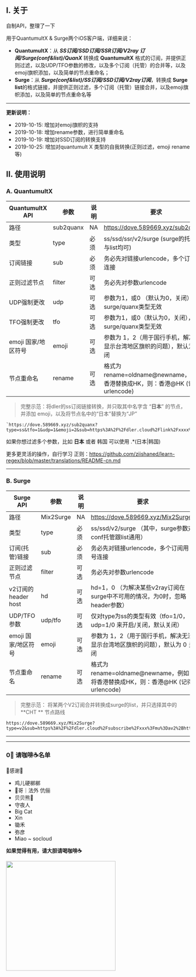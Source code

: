 ## I. 关于

自制API，整理了一下

用于QuantumultX & Surge两个iOS客户端，详细来说：

- **QuantumultX**：从 ***SS订阅/SSD订阅/SSR订阅/V2ray 订阅/Surge(conf&list)/QuanX*** 转换成 **QuantumultX** 格式的订阅，并提供正则过滤，以及UDP/TFO参数的修改，以及多个订阅（托管）的合并等，以及emoji旗帜添加，以及简单的节点重命名；
- **Surge**：从 ***Surge(conf&list)/SS订阅/SSD订阅/V2ray订阅***，转换成 **Surge list**的格式链接，并提供正则过滤，多个订阅（托管）链接合并，以及emoji旗帜添加，以及简单的节点重命名等

-----

**更新说明：**

- 2019-10-15: 增加对emoji旗帜的支持
- 2019-10-18: 增加rename参数，进行简单重命名
- 2019-10-19: 增加对SSD订阅的转换支持
- 2019-10-25: 增加对quantumult X 类型的自我转换(正则过滤，emoji rename 等)

## II. 使用说明

### A. QuantumultX

| QuantumultX API     | 参数      | 说明 | 要求                                                         | 状态 |
| ------------------- | --------- | ---- | ------------------------------------------------------------ | ---- |
| 路径                | sub2quanx | NA   | https://dove.589669.xyz/sub2quanx?                           | NA   |
| 类型                | type      | 必须 | ss/ssd/ssr/v2/surge (surge的托管conf与list均可)              | ✅    |
| 订阅链接            | sub       | 必须 | 务必先对链接urlencode，多个订阅用 + 连接                     | ✅    |
| 正则过滤节点        | filter    | 可选 | 务必先对参数urlencode                                        | ✅    |
| UDP强制更改         | udp       | 可选 | 参数为1，或0 （默认为0，关闭），对surge/quanx类型无效        | ✅    |
| TFO强制更改         | tfo       | 可选 | 参数为1，或0（默认为0，关闭），对surge/quanx类型无效         | ✅    |
| emoji 国家/地区符号 | emoji     | 可选 | 参数为 1，2（用于国行手机，解决无法显示台湾地区旗帜的问题），默认为 0 关闭 | ✅    |
| 节点重命名          | rename    | 可选 | 格式为 rename=oldname@newname，例如将香港替换成HK，则：香港@HK (记得urlencode) | ✅    |

> 完整示范：将dler的ss订阅链接转换，并只取其中名字含 “**日本**” 的节点，并添加 emoji，以及将节点名中的“日本”替换为“JP”

```
`https://dove.589669.xyz/sub2quanx?type=ss&tfo=1&udp=1&emoji=2&sub=https%3A%2F%2Fdler.cloud%2Flink%2Fxxxx%3Fmu%3Dss&filter=.*%E6%97%A5%E6%9C%AC&rename=%E6%97%A5%E6%9C%AC%40JP`
```

如果你想过滤多个参数，比如 **日本** 或者 韩国 可以使用  .*(日本|韩国)

 更多更灵活的操作，自行学习 正则：https://github.com/ziishaned/learn-regex/blob/master/translations/README-cn.md

---------



### B. Surge

| Surge API           | 参数      | 说明 | 要求                                                         | 状态 |
| ------------------- | --------- | ---- | ------------------------------------------------------------ | ---- |
| 路径                | Mix2Surge | NA   | https://dove.589669.xyz/Mix2Surge?                           | NA   |
| 类型                | type      | 必须 | ss/ssd/v2/surge   （其中，surge参数对conf托管跟list通用）    | ✅    |
| 订阅(托管)链接      | sub       | 必须 | 务必先对链接urlencode，多个订阅用 + 号连接                   | ✅    |
| 正则过滤节点        | filter    | 可选 | 务必先对参数urlencode                                        | ✅    |
| v2订阅的header host | hd        | 可选 | hd=1，0 （为解决某些v2ray订阅在surge中不可用的情况，为0时，忽略header参数） | ✅    |
| UDP/TFO参数         | udp/tfo   | 可选 | 仅对type为ss的类型有效（tfo=1/0，udp=1/0 来开启/关闭，默认关闭） | ✅    |
| emoji 国家/地区符号 | emoji     | 可选 | 参数为 1，2（用于国行手机，解决无法显示台湾地区旗帜的问题），默认为 0 关闭 | ✅    |
| 节点重命名          | rename    | 可选 | 格式为 rename=oldname@newname，例如将香港替换成HK，则：香港@HK (记得urlencode) | ✅    |

> 完整示范： 将某两个V2订阅合并转换成surge的list，并只选择其中的 **CHT ** 节点路线

```
https://dove.589669.xyz/Mix2Surge?type=v2&sub=https%3A%2F%2Fdler.cloud%2Fsubscribe%2Fxxx%3Fmu%3Dav2%2Bhttps%3A%2F%2Fytoo.xyz%2Fmodules%2Fservers%2FV2raySocks%2Fosubscribe.php%3Fsid%3D372%26token%3Dxxxo&filter=.%2ACHT
```



---

---

### 0⃣️ 请咖啡☕️名单

🙏感谢🙏

- 鸡儿硬梆梆
- 🐔哥｜法外 伉俪
- 贝贝熊🐻
- 守夜人
- Big Cat
- Xin
- 锄禾
- 弥彦
- Miao ~ socloud

**如果觉得有用，请大胆请喝咖啡☕️**

<img src="https://tva1.sinaimg.cn/large/006y8mN6gy1g7t6di3i9oj30gg0g240w.jpg" style="height:300px" />



